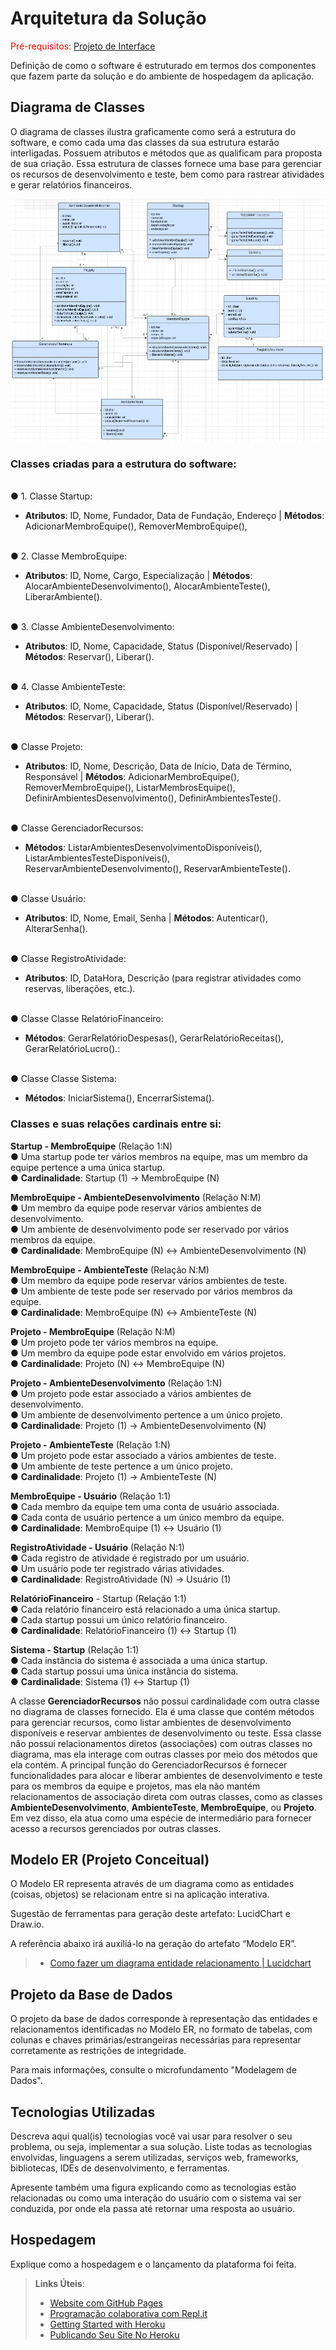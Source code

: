 # Arquitetura da Solução

<span style="color:red">Pré-requisitos: <a href="3-Projeto de Interface.md"> Projeto de Interface</a></span>

Definição de como o software é estruturado em termos dos componentes que fazem parte da solução e do ambiente de hospedagem da aplicação.

## Diagrama de Classes

O diagrama de classes ilustra graficamente como será a estrutura do software, e como cada uma das classes da sua estrutura estarão interligadas. Possuem atributos e métodos que as qualificam para proposta de sua criação. Essa estrutura de classes fornece uma base para gerenciar os recursos de desenvolvimento e teste, bem como para rastrear atividades e gerar relatórios financeiros.

![diagrama](/docs/img/Diagrama_classe.png)

### Classes criadas para a estrutura do software:

<br>● 1. Classe Startup: 
- **Atributos**: ID, Nome, Fundador, Data de Fundação, Endereço | **Métodos**: AdicionarMembroEquipe(), RemoverMembroEquipe(), 

<br>● 2.  Classe MembroEquipe:
- **Atributos**: ID, Nome, Cargo, Especialização | **Métodos**: AlocarAmbienteDesenvolvimento(), AlocarAmbienteTeste(), LiberarAmbiente().

<br>● 3. Classe AmbienteDesenvolvimento: 
- **Atributos**: ID, Nome, Capacidade, Status (Disponível/Reservado) |	**Métodos**: Reservar(), Liberar().

<br>● 4. Classe AmbienteTeste: 
- **Atributos**: ID, Nome, Capacidade, Status (Disponível/Reservado) |	**Métodos**: Reservar(), Liberar().

<br>●  Classe Projeto:
- **Atributos**: ID, Nome, Descrição, Data de Início, Data de Término, Responsável |	**Métodos**: AdicionarMembroEquipe(), RemoverMembroEquipe(), ListarMembrosEquipe(), DefinirAmbientesDesenvolvimento(), DefinirAmbientesTeste().

<br>●  Classe GerenciadorRecursos:
- **Métodos**: ListarAmbientesDesenvolvimentoDisponíveis(), ListarAmbientesTesteDisponíveis(), ReservarAmbienteDesenvolvimento(), ReservarAmbienteTeste().

<br>●  Classe Usuário:	
- **Atributos**: ID, Nome, Email, Senha |	**Métodos**: Autenticar(), AlterarSenha().

<br>●  Classe RegistroAtividade:
- **Atributos**: ID, DataHora, Descrição (para registrar atividades como reservas, liberações, etc.).

<br>●  Classe Classe RelatórioFinanceiro:
- **Métodos**: GerarRelatórioDespesas(), GerarRelatórioReceitas(), GerarRelatórioLucro().:

<br>●  Classe 	Classe Sistema:
- **Métodos**: IniciarSistema(), EncerrarSistema().
  

### Classes e suas relações cardinais entre si:

**Startup - MembroEquipe** (Relação 1:N)
<br>● Uma startup pode ter vários membros na equipe, mas um membro da equipe pertence a uma única startup.
<br>● **Cardinalidade**: Startup (1) -> MembroEquipe (N)

**MembroEquipe - AmbienteDesenvolvimento** (Relação N:M)
<br>● Um membro da equipe pode reservar vários ambientes de desenvolvimento.
<br>● Um ambiente de desenvolvimento pode ser reservado por vários membros da equipe.
<br>● **Cardinalidade**: MembroEquipe (N) <-> AmbienteDesenvolvimento (N)

**MembroEquipe - AmbienteTeste** (Relação N:M)
<br>● Um membro da equipe pode reservar vários ambientes de teste.
<br>● Um ambiente de teste pode ser reservado por vários membros da equipe.
<br>● **Cardinalidade**: MembroEquipe (N) <-> AmbienteTeste (N)

**Projeto - MembroEquipe** (Relação N:M)
<br>● Um projeto pode ter vários membros na equipe.
<br>● Um membro da equipe pode estar envolvido em vários projetos.
<br>● **Cardinalidade**: Projeto (N) <-> MembroEquipe (N)

**Projeto - AmbienteDesenvolvimento** (Relação 1:N)
<br>●	Um projeto pode estar associado a vários ambientes de desenvolvimento.
<br>●	Um ambiente de desenvolvimento pertence a um único projeto.
<br>●	**Cardinalidade**: Projeto (1) -> AmbienteDesenvolvimento (N)

**Projeto - AmbienteTeste** (Relação 1:N)
<br>●	Um projeto pode estar associado a vários ambientes de teste.
<br>● Um ambiente de teste pertence a um único projeto.
<br>● **Cardinalidade**: Projeto (1) -> AmbienteTeste (N)

**MembroEquipe - Usuário** (Relação 1:1)
<br>● Cada membro da equipe tem uma conta de usuário associada.
<br>● Cada conta de usuário pertence a um único membro da equipe.
<br>● **Cardinalidade**: MembroEquipe (1) <-> Usuário (1)

**RegistroAtividade - Usuário** (Relação N:1)
<br>● Cada registro de atividade é registrado por um usuário.
<br>● Um usuário pode ter registrado várias atividades.
<br>● **Cardinalidade**: RegistroAtividade (N) -> Usuário (1)

**RelatórioFinanceiro** - Startup (Relação 1:1)
<br>● Cada relatório financeiro está relacionado a uma única startup.
<br>● Cada startup possui um único relatório financeiro.
<br>● **Cardinalidade**: RelatórioFinanceiro (1) <-> Startup (1)

**Sistema - Startup** (Relação 1:1)
<br>● Cada instância do sistema é associada a uma única startup.
<br>● Cada startup possui uma única instância do sistema.
<br>● **Cardinalidade**: Sistema (1) <-> Startup (1)

A classe **GerenciadorRecursos** não possui cardinalidade com outra classe no diagrama de classes fornecido. Ela é uma classe que contém métodos para gerenciar recursos, como listar ambientes de desenvolvimento disponíveis e reservar ambientes de desenvolvimento ou teste. Essa classe não possui relacionamentos diretos (associações) com outras classes no diagrama, mas ela interage com outras classes por meio dos métodos que ela contém.
A principal função do GerenciadorRecursos é fornecer funcionalidades para alocar e liberar ambientes de desenvolvimento e teste para os membros da equipe e projetos, mas ela não mantém relacionamentos de associação direta com outras classes, como as classes **AmbienteDesenvolvimento**, **AmbienteTeste**, **MembroEquipe**, ou **Projeto**. Em vez disso, ela atua como uma espécie de intermediário para fornecer acesso a recursos gerenciados por outras classes.


## Modelo ER (Projeto Conceitual)

O Modelo ER representa através de um diagrama como as entidades (coisas, objetos) se relacionam entre si na aplicação interativa.

Sugestão de ferramentas para geração deste artefato: LucidChart e Draw.io.

A referência abaixo irá auxiliá-lo na geração do artefato “Modelo ER”.

> - [Como fazer um diagrama entidade relacionamento | Lucidchart](https://www.lucidchart.com/pages/pt/como-fazer-um-diagrama-entidade-relacionamento)

## Projeto da Base de Dados

O projeto da base de dados corresponde à representação das entidades e relacionamentos identificadas no Modelo ER, no formato de tabelas, com colunas e chaves primárias/estrangeiras necessárias para representar corretamente as restrições de integridade.
 
Para mais informações, consulte o microfundamento "Modelagem de Dados".

## Tecnologias Utilizadas

Descreva aqui qual(is) tecnologias você vai usar para resolver o seu problema, ou seja, implementar a sua solução. Liste todas as tecnologias envolvidas, linguagens a serem utilizadas, serviços web, frameworks, bibliotecas, IDEs de desenvolvimento, e ferramentas.

Apresente também uma figura explicando como as tecnologias estão relacionadas ou como uma interação do usuário com o sistema vai ser conduzida, por onde ela passa até retornar uma resposta ao usuário.

## Hospedagem

Explique como a hospedagem e o lançamento da plataforma foi feita.

> **Links Úteis**:
>
> - [Website com GitHub Pages](https://pages.github.com/)
> - [Programação colaborativa com Repl.it](https://repl.it/)
> - [Getting Started with Heroku](https://devcenter.heroku.com/start)
> - [Publicando Seu Site No Heroku](http://pythonclub.com.br/publicando-seu-hello-world-no-heroku.html)
